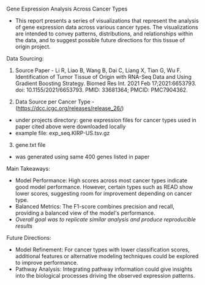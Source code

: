 Gene Expression Analysis Across Cancer Types

- This report presents a series of visualizations that represent the analysis of gene expression data across various cancer types. The visualizations are intended to convey patterns, distributions, and relationships within the data, and to suggest possible future directions for this tissue of origin project.

Data Sourcing:

1. Source Paper - Li R, Liao B, Wang B, Dai C, Liang X, Tian G, Wu F. Identification of Tumor Tissue of Origin with RNA-Seq Data and Using Gradient Boosting Strategy. Biomed Res Int. 2021 Feb 17;2021:6653793. doi: 10.1155/2021/6653793. PMID: 33681364; PMCID: PMC7904362.

2. Data Source per Cancer Type - (https://dcc.icgc.org/releases/release_26/)
- under projects directory: gene expression files for cancer types used in paper cited above were downloaded locally
- example file: exp_seq.KIRP-US.tsv.gz

3. gene.txt file
- was generated using same 400 genes listed in paper


Main Takeaways:
- Model Performance: High scores across most cancer types indicate good model performance. However, certain types such as READ show lower scores, suggesting room for improvement depending on cancer type. 
- Balanced Metrics: The F1-score combines precision and recall, providing a balanced view of the model's performance.
- *Overall goal was to replicate similar analysis and produce reproducible results*


Future Directions: 
- Model Refinement: For cancer types with lower classification scores, additional features or alternative modeling techniques could be explored to improve performance.
- Pathway Analysis: Integrating pathway information could give insights into the biological processes driving the observed expression patterns.
